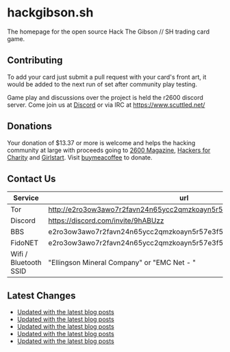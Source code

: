 # hackgibson.sh
The homepage for the open source Hack The Gibson // SH trading card game.


## Contributing

To add your card just submit a pull request with your card's front art, it would be added to the next run of set after community play testing.

Game play and discussions over the project is held the r2600 discord server. Come join us at [Discord](https://discord.com/invite/9hABUzz) or via IRC at https://www.scuttled.net/


## Donations

Your donation of $13.37 or more is welcome and helps the hacking community at large with proceeds going to [2600 Magazine](https://2600.com/), [Hackers for Charity](https://hackersforcharity.org) and [Girlstart](https://girlstart.org).  Visit [buymeacoffee](https://www.buymeacoffee.com/hackgibson.sh) to donate.


## Contact Us

Service | url
-|-
Tor | http://e2ro3ow3awo7r2favn24n65ycc2qmzkoayn5r57e3f56nvjwdcgg32ad.onion
Discord | https://discord.com/invite/9hABUzz
BBS | e2ro3ow3awo7r2favn24n65ycc2qmzkoayn5r57e3f56nvjwdcgg32ad.onion:23
FidoNET | e2ro3ow3awo7r2favn24n65ycc2qmzkoayn5r57e3f56nvjwdcgg32ad.onion:24554
Wifi / Bluetooth SSID | "Ellingson Mineral Company" or "EMC Net - <fidonet address>"

## Latest Changes
<!-- BLOG-POST-LIST:START -->
- [Updated with the latest blog posts](https://github.com/DFW2600/hackgibson.sh/commit/a4d54a6b296bba47b3165675a338a88a19d0769f)
- [Updated with the latest blog posts](https://github.com/DFW2600/hackgibson.sh/commit/b673ad6fbda0f40e60fcce22a6d2d1bc6c0e1d21)
- [Updated with the latest blog posts](https://github.com/DFW2600/hackgibson.sh/commit/53690cea5faabb3658aebac50c72dc6b52839278)
- [Updated with the latest blog posts](https://github.com/DFW2600/hackgibson.sh/commit/6ced2ac510a50b1e3f18cbf71bd4174190329ec1)
- [Updated with the latest blog posts](https://github.com/DFW2600/hackgibson.sh/commit/6dcb72759ba516b9ccef9ba051eec8635b1d3700)
<!-- BLOG-POST-LIST:END -->
